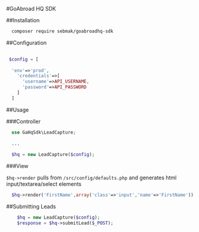 #GoAbroad HQ SDK

##Installation

```bash
  composer require sebmak/goabroadhq-sdk
```
##Configuration

```php
  
 $config = [
 
  'env'=>'prod',
    'credentials'=>[
      'username'=>API_USERNAME,
      'password'=>API_PASSWORD
    ]
  ]
```

##Usage

###Controller
```php
  use GaHqSdk\LeadCapture;
  
  ...
  
  $hq = new LeadCapture($config);
```
###View

`$hq->render` pulls from `/src/config/defaults.php` and generates html input/textarea/select elements

```php
  $hq->render('FirstName',array('class'=>'input','name'=>'FirstName'))
```


##Submitting Leads

```php
    $hq = new LeadCapture($config);
    $response = $hq->submitLead($_POST);
```
